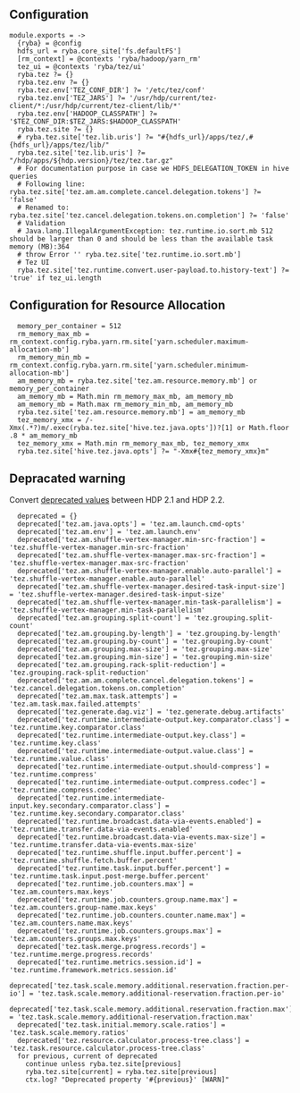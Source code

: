 
## Configuration

    module.exports = ->
      {ryba} = @config
      hdfs_url = ryba.core_site['fs.defaultFS']
      [rm_context] = @contexts 'ryba/hadoop/yarn_rm'
      tez_ui = @contexts 'ryba/tez/ui'
      ryba.tez ?= {}
      ryba.tez.env ?= {}
      ryba.tez.env['TEZ_CONF_DIR'] ?= '/etc/tez/conf'
      ryba.tez.env['TEZ_JARS'] ?= '/usr/hdp/current/tez-client/*:/usr/hdp/current/tez-client/lib/*'
      ryba.tez.env['HADOOP_CLASSPATH'] ?= '$TEZ_CONF_DIR:$TEZ_JARS:$HADOOP_CLASSPATH'
      ryba.tez.site ?= {}
      # ryba.tez.site['tez.lib.uris'] ?= "#{hdfs_url}/apps/tez/,#{hdfs_url}/apps/tez/lib/"
      ryba.tez.site['tez.lib.uris'] ?= "/hdp/apps/${hdp.version}/tez/tez.tar.gz"
      # For documentation purpose in case we HDFS_DELEGATION_TOKEN in hive queries
      # Following line: ryba.tez.site['tez.am.am.complete.cancel.delegation.tokens'] ?= 'false'
      # Renamed to: ryba.tez.site['tez.cancel.delegation.tokens.on.completion'] ?= 'false'
      # Validation
      # Java.lang.IllegalArgumentException: tez.runtime.io.sort.mb 512 should be larger than 0 and should be less than the available task memory (MB):364
      # throw Error '' ryba.tez.site['tez.runtime.io.sort.mb']
      # Tez UI
      ryba.tez.site['tez.runtime.convert.user-payload.to.history-text'] ?= 'true' if tez_ui.length

## Configuration for Resource Allocation

      memory_per_container = 512
      rm_memory_max_mb = rm_context.config.ryba.yarn.rm.site['yarn.scheduler.maximum-allocation-mb']
      rm_memory_min_mb = rm_context.config.ryba.yarn.rm.site['yarn.scheduler.minimum-allocation-mb']
      am_memory_mb = ryba.tez.site['tez.am.resource.memory.mb'] or memory_per_container
      am_memory_mb = Math.min rm_memory_max_mb, am_memory_mb
      am_memory_mb = Math.max rm_memory_min_mb, am_memory_mb
      ryba.tez.site['tez.am.resource.memory.mb'] = am_memory_mb
      tez_memory_xmx = /-Xmx(.*?)m/.exec(ryba.tez.site['hive.tez.java.opts'])?[1] or Math.floor .8 * am_memory_mb
      tez_memory_xmx = Math.min rm_memory_max_mb, tez_memory_xmx
      ryba.tez.site['hive.tez.java.opts'] ?= "-Xmx#{tez_memory_xmx}m"

## Depracated warning

Convert [deprecated values][dep] between HDP 2.1 and HDP 2.2.

      deprecated = {}
      deprecated['tez.am.java.opts'] = 'tez.am.launch.cmd-opts'
      deprecated['tez.am.env'] = 'tez.am.launch.env'
      deprecated['tez.am.shuffle-vertex-manager.min-src-fraction'] = 'tez.shuffle-vertex-manager.min-src-fraction'
      deprecated['tez.am.shuffle-vertex-manager.max-src-fraction'] = 'tez.shuffle-vertex-manager.max-src-fraction'
      deprecated['tez.am.shuffle-vertex-manager.enable.auto-parallel'] = 'tez.shuffle-vertex-manager.enable.auto-parallel'
      deprecated['tez.am.shuffle-vertex-manager.desired-task-input-size'] = 'tez.shuffle-vertex-manager.desired-task-input-size'
      deprecated['tez.am.shuffle-vertex-manager.min-task-parallelism'] = 'tez.shuffle-vertex-manager.min-task-parallelism'
      deprecated['tez.am.grouping.split-count'] = 'tez.grouping.split-count'
      deprecated['tez.am.grouping.by-length'] = 'tez.grouping.by-length'
      deprecated['tez.am.grouping.by-count'] = 'tez.grouping.by-count'
      deprecated['tez.am.grouping.max-size'] = 'tez.grouping.max-size'
      deprecated['tez.am.grouping.min-size'] = 'tez.grouping.min-size'
      deprecated['tez.am.grouping.rack-split-reduction'] = 'tez.grouping.rack-split-reduction'
      deprecated['tez.am.am.complete.cancel.delegation.tokens'] = 'tez.cancel.delegation.tokens.on.completion'
      deprecated['tez.am.max.task.attempts'] = 'tez.am.task.max.failed.attempts'
      deprecated['tez.generate.dag.viz'] = 'tez.generate.debug.artifacts'
      deprecated['tez.runtime.intermediate-output.key.comparator.class'] = 'tez.runtime.key.comparator.class'
      deprecated['tez.runtime.intermediate-output.key.class'] = 'tez.runtime.key.class'
      deprecated['tez.runtime.intermediate-output.value.class'] = 'tez.runtime.value.class'
      deprecated['tez.runtime.intermediate-output.should-compress'] = 'tez.runtime.compress'
      deprecated['tez.runtime.intermediate-output.compress.codec'] = 'tez.runtime.compress.codec'
      deprecated['tez.runtime.intermediate-input.key.secondary.comparator.class'] = 'tez.runtime.key.secondary.comparator.class'
      deprecated['tez.runtime.broadcast.data-via-events.enabled'] = 'tez.runtime.transfer.data-via-events.enabled'
      deprecated['tez.runtime.broadcast.data-via-events.max-size'] = 'tez.runtime.transfer.data-via-events.max-size'
      deprecated['tez.runtime.shuffle.input.buffer.percent'] = 'tez.runtime.shuffle.fetch.buffer.percent'
      deprecated['tez.runtime.task.input.buffer.percent'] = 'tez.runtime.task.input.post-merge.buffer.percent'
      deprecated['tez.runtime.job.counters.max'] = 'tez.am.counters.max.keys'
      deprecated['tez.runtime.job.counters.group.name.max'] = 'tez.am.counters.group-name.max.keys'
      deprecated['tez.runtime.job.counters.counter.name.max'] = 'tez.am.counters.name.max.keys'
      deprecated['tez.runtime.job.counters.groups.max'] = 'tez.am.counters.groups.max.keys'
      deprecated['tez.task.merge.progress.records'] = 'tez.runtime.merge.progress.records'
      deprecated['tez.runtime.metrics.session.id'] = 'tez.runtime.framework.metrics.session.id'
      deprecated['tez.task.scale.memory.additional.reservation.fraction.per-io'] = 'tez.task.scale.memory.additional-reservation.fraction.per-io'
      deprecated['tez.task.scale.memory.additional.reservation.fraction.max'] = 'tez.task.scale.memory.additional-reservation.fraction.max'
      deprecated['tez.task.initial.memory.scale.ratios'] = 'tez.task.scale.memory.ratios'
      deprecated['tez.resource.calculator.process-tree.class'] = 'tez.task.resource.calculator.process-tree.class'
      for previous, current of deprecated
        continue unless ryba.tez.site[previous]
        ryba.tez.site[current] = ryba.tez.site[previous]
        ctx.log? "Deprecated property '#{previous}' [WARN]"

[tez]: http://tez.apache.org/
[instructions]: (http://docs.hortonworks.com/HDPDocuments/HDP2/HDP-2.2.0/HDP_Man_Install_v22/index.html#Item1.8.4)
[dep]: http://docs.hortonworks.com/HDPDocuments/HDP2/HDP-2.2.4/bk_upgrading_hdp_manually/content/start-tez-21.html
